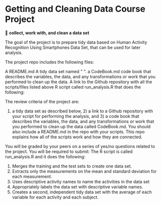 # Getting and Cleaning Data Course Project
:goal_net: **collect, work with, and clean a data set**

The goal of the project is to prepare tidy data based on Human Activity Recognition Using Smartphones Data Set, that can be used for later analysis. 

The project repo includes the following files: 

A README.md 
A tidy data set named " ".
a CodeBook.md code book that describes the variables, the data, and any transformations or work that you performed to clean up the data.
A link to the Github repository with all the scripts/files listed above
R script called run_analysis.R that does the following:





The review criteria of the project are: 

1) a tidy data set as described below, 2) a link to a Github repository with your script for performing the analysis, and 3) a code book that describes the variables, the data, and any transformations or work that you performed to clean up the data called CodeBook.md. You should also include a README.md in the repo with your scripts. This repo explains how all of the scripts work and how they are connected.



You will be graded by your peers on a series of yes/no questions related to the project. You will be required to submit: 
The R script is called run_analysis.R and it does the following: 

1. Merges the training and the test sets to create one data set.
2. Extracts only the measurements on the mean and standard deviation for each measurement. 
3. Uses descriptive activity names to name the activities in the data set
4. Appropriately labels the data set with descriptive variable names. 
5. Creates a second, independent tidy data set with the average of each variable for each activity and each subject.
